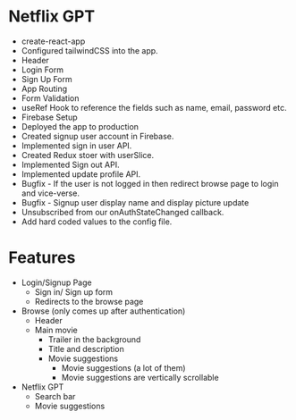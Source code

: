 # Netflix GPT

- create-react-app
- Configured tailwindCSS into the app.
- Header
- Login Form
- Sign Up Form
- App Routing
- Form Validation
- useRef Hook to reference the fields such as name, email, password etc.
- Firebase Setup
- Deployed the app to production
- Created signup user account in Firebase.
- Implemented sign in user API.
- Created Redux stoer with userSlice.
- Implemented Sign out API.
- Implemented update profile API. 
- Bugfix - If the user is not logged in then redirect browse page to login and vice-verse.
- Bugfix - Signup user display name and display picture update 
- Unsubscribed from our onAuthStateChanged callback.
- Add hard coded values to the config file.

# Features
- Login/Signup Page
   - Sign in/ Sign up form
   - Redirects to the browse page
- Browse (only comes up after authentication)
   - Header
   - Main movie
     - Trailer in the background
     - Title and description
     - Movie suggestions
       - Movie suggestions (a lot of them)
       - Movie suggestions are vertically scrollable
- Netflix GPT
  - Search bar
  - Movie suggestions
